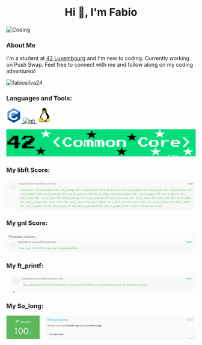 <h1 align="center">Hi 👋, I'm Fabio</h1> 
<img align="center" alt="Coding" width="400" src="https://media.tenor.com/QYcfJTtQfo8AAAAM/deku.gif">

<h3 align="left">About Me</h3>

<p align="left"> I'm a student at <a href="https://42luxembourg.lu/" target="_blank">42 Luxembourg</a> and I'm new to coding. Currently working on Push Swap. Feel free to connect with me and follow along on my coding adventures!</p>

<p align="left"> <img src="https://komarev.com/ghpvc/?username=fabiosilva24&label=Profile%20views&color=a5f3bc&style=flat" alt="fabiosilva24" /> </p>

<h3 align="left">Languages and Tools:</h3>
<p align="left"> 
    <a href="https://www.cprogramming.com/" target="_blank" rel="noreferrer"> 
        <img src="https://raw.githubusercontent.com/devicons/devicon/master/icons/c/c-original.svg" alt="c" width="40" height="40"/> 
    </a> 
    <a href="https://git-scm.com/" target="_blank" rel="noreferrer"> 
        <img src="https://www.vectorlogo.zone/logos/git-scm/git-scm-icon.svg" alt="git" width="40" height="40"/> 
    </a> 
    <a href="https://www.linux.org/" target="_blank" rel="noreferrer"> 
        <img src="https://raw.githubusercontent.com/devicons/devicon/master/icons/linux/linux-original.svg" alt="linux" width="40" height="40"/> 
    </a> 
</p>

<p align="center">
    <img src="https://github.com/fabiosilva24/42-Common-Core/blob/main/Untitled.png?raw=true" alt="42 Common Core Banner" />
</p>

### My libft Score:

![Libft Score](https://github.com/fabiosilva24/42-Common-Core/blob/main/Screenshot%20from%202024-03-13%2020-17-05.png?raw=true)

### My gnl Score:

![Gnl Score](https://github.com/fabiosilva24/42-Common-Core/blob/main/get_next_line/Screenshot%20from%202024-05-23%2016-20-40.png)

### My ft_printf:

![Ft_Printf](https://github.com/fabiosilva24/42-Common-Core/blob/main/Screenshot%20from%202024-06-20%2019-46-48.png?raw=true)

### My So_long:

![So_long](https://github.com/fabiosilva24/42-Common-Core/blob/main/so_long/score/so_long.png)
